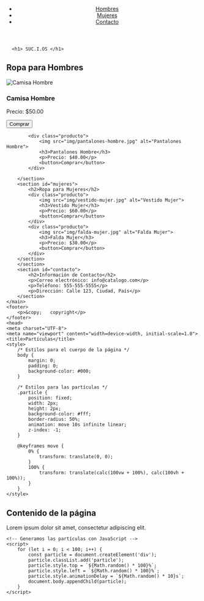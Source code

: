 <!DOCTYPE html>
<html lang="es">
<head>
     <link rel=“stylesheet” href=“Css”
    <meta charset="UTF-8">
    <meta name="viewport" content="width=device-width, initial-scale=1.0">
    <title>SUCIOS</title>
    <link rel="stylesheet" href="estilos.css">
</head>
<body>
    <header>
        <nav>
            <ul>
                <li><a href="#hombres">Hombres</a></li>
                <li><a href="#mujeres">Mujeres</a></li>
                <li><a href="#contacto">Contacto</a></li>
            </ul>
        </nav>
    </header>
      
<section class="portada">

      <h1> SUC.I.OS </h1>    
 </section> 
    <main>
        <section id="hombres">
            <h2>Ropa para Hombres</h2>
            <div class="producto">
                <img src="img/camisa-hombre.jpg" alt="Camisa Hombre">
                <h3>Camisa Hombre</h3>
                <p>Precio: $50.00</p>
                <button>Comprar</button>
            </div>
            
            <div class="producto">
                <img src="img/pantalones-hombre.jpg" alt="Pantalones Hombre">
                <h3>Pantalones Hombre</h3>
                <p>Precio: $40.00</p>
                <button>Comprar</button>
            </div>
            
        </section>
        <section id="mujeres">
            <h2>Ropa para Mujeres</h2>
            <div class="producto">
                <img src="img/vestido-mujer.jpg" alt="Vestido Mujer">
                <h3>Vestido Mujer</h3>
                <p>Precio: $60.00</p>
                <button>Comprar</button>
            </div>
            <div class="producto">
                <img src="img/falda-mujer.jpg" alt="Falda Mujer">
                <h3>Falda Mujer</h3>
                <p>Precio: $30.00</p>
                <button>Comprar</button>
            </div>
        </section>
        </section>
        <section id="contacto">
            <h2>Información de Contacto</h2>
            <p>Correo electrónico: info@catalogo.com</p>
            <p>Teléfono: 555-555-5555</p>
            <p>Dirección: Calle 123, Ciudad, País</p>
        </section>
    </main>
    <footer>
        <p>&copy;   copyright</p>
    </footer>
    <head>
	<meta charset="UTF-8">
	<meta name="viewport" content="width=device-width, initial-scale=1.0">
	<title>Partículas</title>
	<style>
		/* Estilos para el cuerpo de la página */
		body {
			margin: 0;
			padding: 0;
			background-color: #000;
		}
		
		/* Estilos para las partículas */
		.particle {
			position: fixed;
			width: 2px;
			height: 2px;
			background-color: #fff;
			border-radius: 50%;
			animation: move 10s infinite linear;
			z-index: -1;
		}
		
		@keyframes move {
			0% {
				transform: translate(0, 0);
			}
			100% {
				transform: translate(calc(100vw + 100%), calc(100vh + 100%));
			}
		}
	</style>
</head>
<body>
	<!-- Contenido de la página -->
	<h1>Contenido de la página</h1>
	<p>Lorem ipsum dolor sit amet, consectetur adipiscing elit.</p>
	
	<!-- Generamos las partículas con JavaScript -->
	<script>
		for (let i = 0; i < 100; i++) {
			const particle = document.createElement('div');
			particle.classList.add('particle');
			particle.style.top = `${Math.random() * 100}%`;
			particle.style.left = `${Math.random() * 100}%`;
			particle.style.animationDelay = `${Math.random() * 10}s`;
			document.body.appendChild(particle);
		}
	</script>
</body>
</html>